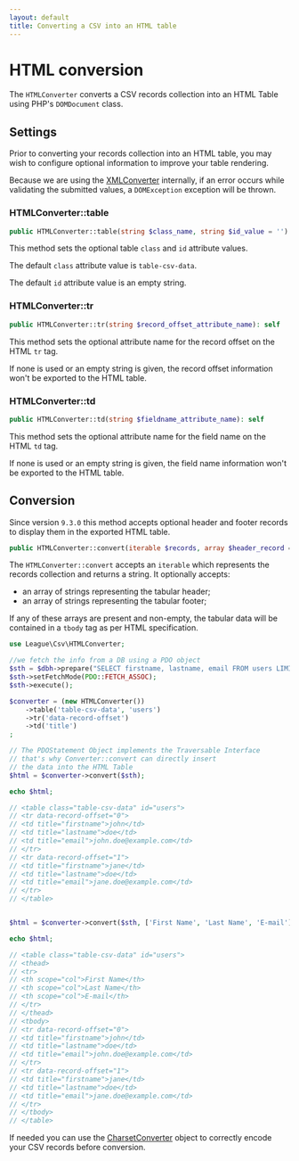 ```yaml
---
layout: default
title: Converting a CSV into an HTML table
---
```


# HTML conversion

The `HTMLConverter` converts a CSV records collection into an HTML Table using PHP's `DOMDocument` class.

## Settings

Prior to converting your records collection into an HTML table, you may wish to configure optional information to improve your table rendering.

<p class="message-warning">Because we are using the <a href="/9.0/converter/xml/">XMLConverter</a> internally, if an error occurs while validating the submitted values, a <code>DOMException</code> exception will be thrown.</p>

### HTMLConverter::table

```php
public HTMLConverter::table(string $class_name, string $id_value = ''): self
```

This method sets the optional table `class` and `id` attribute values.

<p class="message-info">The default <code>class</code> attribute value is <code>table-csv-data</code>.</p>
<p class="message-info">The default <code>id</code> attribute value is an empty string.</p>

### HTMLConverter::tr

```php
public HTMLConverter::tr(string $record_offset_attribute_name): self
```

This method sets the optional attribute name for the record offset on the HTML `tr` tag.

<p class="message-info">If none is used or an empty string is given, the record offset information won't be exported to the HTML table.</p>

### HTMLConverter::td

```php
public HTMLConverter::td(string $fieldname_attribute_name): self
```

This method sets the optional attribute name for the field name on the HTML `td` tag.

<p class="message-info">If none is used or an empty string is given, the field name information won't be exported to the HTML table.</p>

## Conversion

<p class="message-info">Since version <code>9.3.0</code> this method accepts optional header and footer records to display them in the exported HTML table.</p>

```php
public HTMLConverter::convert(iterable $records, array $header_record = [], array $footer_record = []): string
```

The `HTMLConverter::convert` accepts an `iterable` which represents the records collection and returns a string.
It optionally accepts:

- an array of strings representing the tabular header;
- an array of strings representing the tabular footer;

If any of these arrays are present and non-empty, the tabular data will be contained in a `tbody` tag as per HTML specification.

```php
use League\Csv\HTMLConverter;

//we fetch the info from a DB using a PDO object
$sth = $dbh->prepare("SELECT firstname, lastname, email FROM users LIMIT 2");
$sth->setFetchMode(PDO::FETCH_ASSOC);
$sth->execute();

$converter = (new HTMLConverter())
    ->table('table-csv-data', 'users')
    ->tr('data-record-offset')
    ->td('title')
;

// The PDOStatement Object implements the Traversable Interface
// that's why Converter::convert can directly insert
// the data into the HTML Table
$html = $converter->convert($sth);

echo $html;

// <table class="table-csv-data" id="users">
// <tr data-record-offset="0">
// <td title="firstname">john</td>
// <td title="lastname">doe</td>
// <td title="email">john.doe@example.com</td>
// </tr>
// <tr data-record-offset="1">
// <td title="firstname">jane</td>
// <td title="lastname">doe</td>
// <td title="email">jane.doe@example.com</td>
// </tr>
// </table>


$html = $converter->convert($sth, ['First Name', 'Last Name', 'E-mail']);

echo $html;

// <table class="table-csv-data" id="users">
// <thead>
// <tr>
// <th scope="col">First Name</th>
// <th scope="col">Last Name</th>
// <th scope="col">E-mail</th>
// </tr>
// </thead>
// <tbody>
// <tr data-record-offset="0">
// <td title="firstname">john</td>
// <td title="lastname">doe</td>
// <td title="email">john.doe@example.com</td>
// </tr>
// <tr data-record-offset="1">
// <td title="firstname">jane</td>
// <td title="lastname">doe</td>
// <td title="email">jane.doe@example.com</td>
// </tr>
// </tbody>
// </table>
```

<p class="message-info">If needed you can use the <a href="/9.0/converter/charset/">CharsetConverter</a> object to correctly encode your CSV records before conversion.</p>

